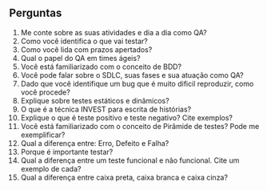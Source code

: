 ## Perguntas
1. Me conte sobre as suas atividades e dia a dia como QA?
2. Como você identifica o que vai testar?
3. Como você lida com prazos apertados?
4. Qual o papel do QA em times ágeis?
5. Você está familiarizado com o conceito de BDD?
6. Você pode falar sobre o SDLC, suas fases e sua atuação como QA?
7. Dado que você identifique um bug que é muito dificil reproduzir, como você procede?
8. Explique sobre testes estáticos e dinâmicos?
9. O que é a técnica INVEST para escrita de histórias?
10. Explique o que é teste positivo e teste negativo? Cite exemplos? 
11. Você está familiarizado com o conceito de Pirâmide de testes? Pode me exemplificar?
12. Qual a diferença entre: Erro, Defeito e Falha?
13. Porque é importante testar?
14.  Qual a diferença entre um teste funcional e não funcional. Cite um exemplo de cada?
15. Qual a diferença entre caixa preta, caixa branca e caixa cinza?
